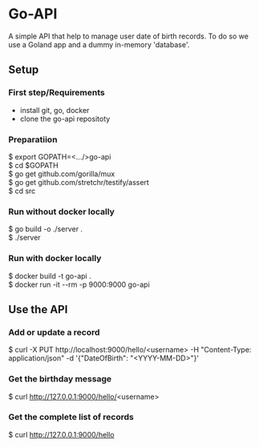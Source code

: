 # Go-API

A simple API that help to manage user date of birth records. To do so we use a Goland app and a dummy in-memory 'database'.

## Setup

### First step/Requirements
- install git, go, docker
- clone the go-api repositoty

### Preparatiion
$ export GOPATH=<.../\>go-api\
$ cd $GOPATH\
$ go get github.com/gorilla/mux\
$ go get github.com/stretchr/testify/assert\
$ cd src

### Run without docker locally
$ go build -o ./server .\
$ ./server

### Run with docker locally
$ docker build -t go-api .\
$ docker run -it --rm -p 9000:9000 go-api 

## Use the API

### Add or update a record
$ curl -X PUT http://localhost:9000/hello/<username\> -H "Content-Type: application/json"  -d '{"DateOfBirth": "<YYYY-MM-DD\>"}'

### Get the birthday message
$  curl http://127.0.0.1:9000/hello/<username\>

### Get the complete list of records
$  curl http://127.0.0.1:9000/hello
